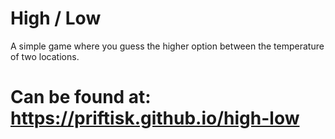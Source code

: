 # High / Low

A simple game where you guess the higher option between the temperature of two locations.

# Can be found at: https://priftisk.github.io/high-low
